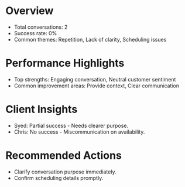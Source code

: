 # Overview
- Total conversations: 2
- Success rate: 0%
- Common themes: Repetition, Lack of clarity, Scheduling issues

# Performance Highlights
- Top strengths: Engaging conversation, Neutral customer sentiment
- Common improvement areas: Provide context, Clear communication

# Client Insights
- Syed: Partial success - Needs clearer purpose.
- Chris: No success - Miscommunication on availability.

# Recommended Actions
- Clarify conversation purpose immediately.
- Confirm scheduling details promptly.